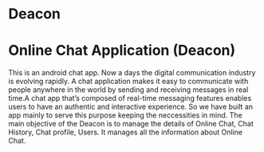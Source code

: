 # Deacon
<h1>Online Chat Application (Deacon) </h1>
This is an android chat app. Now a days the digital communication industry 
is evolving rapidly. A chat application makes it easy to communicate with 
people anywhere in the world by sending and receiving messages in real 
time.A chat app that’s composed of real-time messaging features enables 
users to have an authentic and interactive experience. So we have built an 
app mainly to serve this purpose keeping the neccessities in mind. The 
main objective of the Deacon is to manage the details of Online Chat, Chat 
History, Chat profile, Users. It manages all the information about Online 
Chat.
